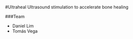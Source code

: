 #Ultraheal
    Ultrasound stimulation to accelerate bone healing

###Team
- Daniel Lim
- Tomás Vega
